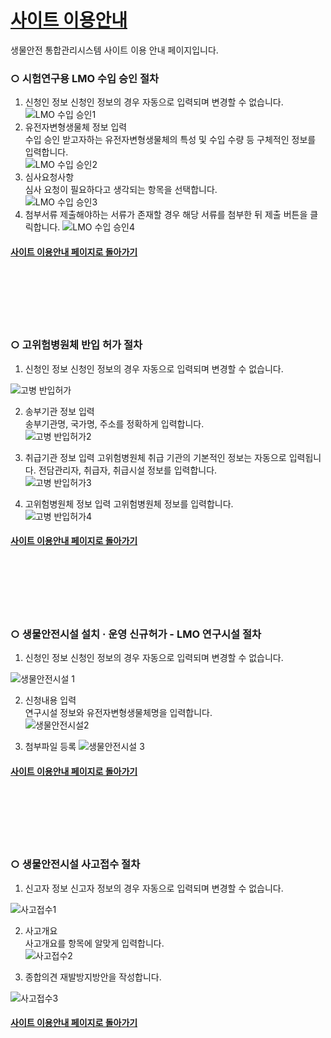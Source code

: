 # [사이트 이용안내](https://sooyeon1022.github.io/Micro/)
생물안전 통합관리시스템 사이트 이용 안내 페이지입니다.  

###  ○ 시험연구용 LMO 수입 승인 절차

1. 신청인 정보
    신청인 정보의 경우 자동으로 입력되며 변경할 수 없습니다.  
![LMO 수입 승인1](https://user-images.githubusercontent.com/125325764/220018132-1cbc4cb6-762e-450d-9717-b6f7ef8f62b9.PNG)  
2. 유전자변형생물체 정보 입력  
    수입 승인 받고자하는 유전자변형생물체의 특성 및 수입 수량 등 구체적인 정보를 입력합니다.  
![LMO 수입 승인2](https://user-images.githubusercontent.com/125325764/220018135-3623fd69-6de9-4adc-976b-69b690bcdf0f.PNG)  
3. 심사요청사항  
    심사 요청이 필요하다고 생각되는 항목을 선택합니다.  
![LMO 수입 승인3](https://user-images.githubusercontent.com/125325764/220018140-a3496b22-a528-418f-848b-649bdefb79d3.PNG)  
4. 첨부서류
    제출해야하는 서류가 존재할 경우 해당 서류를 첨부한 뒤 제출 버튼을 클릭합니다. 
![LMO 수입 승인4](https://user-images.githubusercontent.com/125325764/220018143-420a4cbe-d0a5-47bd-b0dd-c732b13319d5.PNG)

#### [사이트 이용안내 페이지로 돌아가기](https://sooyeon1022.github.io/Micro/#-%EC%82%AC%EC%9D%B4%ED%8A%B8-%EC%83%81%EB%8B%A8-%EB%A9%94%EB%89%B4-%EC%95%88%EB%82%B4)
<br> 
<br> 
<br> 
<br> 
<br>  

###  ○ 고위험병원체 반입 허가 절차  

1. 신청인 정보
    신청인 정보의 경우 자동으로 입력되며 변경할 수 없습니다.  
    
![고병 반입허가](https://user-images.githubusercontent.com/125325764/220246537-32d11879-662d-41ce-af0f-7d18b9f8c830.PNG)  

2. 송부기관 정보 입력  
    송부기관명, 국가명, 주소를 정확하게 입력합니다.   
![고병 반입허가2](https://user-images.githubusercontent.com/125325764/220246539-489fca05-6181-4f82-8fab-6ff61fe9f5aa.PNG)  

3. 취급기관 정보 입력 
    고위험병원체 취급 기관의 기본적인 정보는 자동으로 입력됩니다. 전담관리자, 취급자, 취급시설 정보를 입력합니다.   
![고병 반입허가3](https://user-images.githubusercontent.com/125325764/220246542-5c424eda-10b2-4991-93f5-5747cd506c38.PNG)  

4. 고위험병원체 정보 입력 
    고위험병원체 정보를 입력합니다.  
![고병 반입허가4](https://user-images.githubusercontent.com/125325764/220246545-96c0c630-6c2e-4840-a39a-f4b7f27635b9.PNG)  

#### [사이트 이용안내 페이지로 돌아가기](https://sooyeon1022.github.io/Micro/#-%EC%82%AC%EC%9D%B4%ED%8A%B8-%EC%83%81%EB%8B%A8-%EB%A9%94%EB%89%B4-%EC%95%88%EB%82%B4)  


<br> 
<br> 
<br> 
<br> 
<br>  

###  ○ 생물안전시설 설치 · 운영 신규허가 - LMO 연구시설 절차  

1. 신청인 정보
    신청인 정보의 경우 자동으로 입력되며 변경할 수 없습니다.  
    
![생물안전시설 1](https://user-images.githubusercontent.com/125325764/220249067-759df5dc-4b4b-42c5-8411-b7e3d3ae7b1d.PNG)  

2. 신청내용 입력  
    연구시설 정보와 유전자변형생물체명을 입력합니다.    
![생물안전시설2](https://user-images.githubusercontent.com/125325764/220249061-56dad988-3232-43d6-84a4-eb53ac8eb67b.PNG) 

3. 첨부파일 등록 
![생물안전시설 3](https://user-images.githubusercontent.com/125325764/220249069-5c6a4095-bd3b-4198-a57a-6d8f9e58b5ec.PNG)  


 #### [사이트 이용안내 페이지로 돌아가기](https://sooyeon1022.github.io/Micro/#-%EC%82%AC%EC%9D%B4%ED%8A%B8-%EC%83%81%EB%8B%A8-%EB%A9%94%EB%89%B4-%EC%95%88%EB%82%B4)  
 
<br> 
<br> 
<br> 
<br> 
<br>  

###  ○ 생물안전시설 사고접수 절차  

1. 신고자 정보
    신고자 정보의 경우 자동으로 입력되며 변경할 수 없습니다.  
    
![사고접수1](https://user-images.githubusercontent.com/125325764/220253900-8b92b63d-34a0-478b-9a62-1dc3a262050b.PNG)  


2. 사고개요  
    사고개요를 항목에 알맞게 입력합니다.     
![사고접수2](https://user-images.githubusercontent.com/125325764/220253895-4d815734-ca03-4ed2-8f9e-f19ed6975a7b.PNG)  

3. 종합의견
    재발방지방안을 작성합니다.  
    
![사고접수3](https://user-images.githubusercontent.com/125325764/220253898-8708eb55-7e0c-4b6c-a2c4-9ae873cf9e51.PNG)  



#### [사이트 이용안내 페이지로 돌아가기](https://sooyeon1022.github.io/Micro/#-%EC%82%AC%EC%9D%B4%ED%8A%B8-%EC%83%81%EB%8B%A8-%EB%A9%94%EB%89%B4-%EC%95%88%EB%82%B4)
<br> 
<br> 
<br> 
<br>

